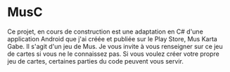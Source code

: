 # MusC
Ce projet, en cours de construction est une adaptation en C# d'une application Android que j'ai créée et publiée sur le Play Store, Mus Karta Gabe.
Il s'agit d'un jeu de Mus. Je vous invite à vous renseigner sur ce jeu de cartes si vous ne le connaissez pas. 
Si vous voulez créer votre propre jeu de cartes, certaines parties du code peuvent vous servir. 
